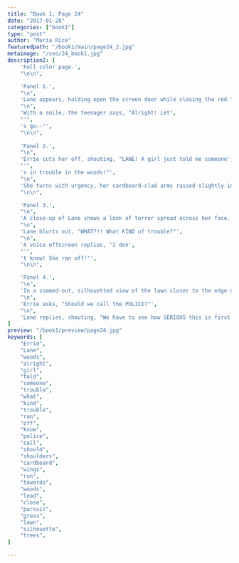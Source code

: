 ```yaml
---
title: "Book 1, Page 24"
date: "2017-01-28"
categories: ["book1"]
type: "post"
author: "Maria Rice"
featuredpath: "/book1/main/page24_2.jpg"
metaimage: "/seo/24_book1.jpg"
description2: [
    'Full color page.',
    "\n\n",

    'Panel 1.',
    "\n",
    'Lane appears, holding open the screen door while closing the red front door behind her. She stands in three-quarters view as she looks out in the direction of the viewer.',
    "\n",
    'With a smile, the teenager says, "Alright! Let',
    "'",
    's go--"',
    "\n\n",
    
    'Panel 2.',
    "\n",
    'Errie cuts her off, shouting, "LANE! A girl just told me someone',
    "'",
    's in trouble in the woods!"',
    "\n",
    'She turns with urgency, her cardboard-clad arms raised slightly in a close-up shot.',
    "\n\n",

    'Panel 3.',
    "\n",
    'A close-up of Lane shows a look of terror spread across her face. Her eyes widen and she grits her teeth. Only her head and shoulders are visible.',
    "\n",
    'Lane blurts out, "WHAT?!! What KIND of trouble?"',
    "\n",
    'A voice offscreen replies, "I don',
    "'",
    't know! She ran off!"',
    "\n\n",

    'Panel 4.',
    "\n",
    'In a zoomed-out, silhouetted view of the lawn closer to the edge of the woods, the viewer looks out across the grass with an upward angle and the silhouettes of Lane and Errie can be seen running across the lawn. Lane leads the way towards the trees with Errie in close pursuit.',
    "\n",
    'Errie asks, "Should we call the POLICE?"',
    "\n",
    'Lane replies, shouting, "We have to see how SERIOUS this is first!"',
]
preview: "/book1/preview/page24.jpg"
keywords: [
    "Errie", 
    "Lane",
    "woods",
    "alright",
    "girl",
    "told",
    "someone",
    "trouble",
    "what",
    "kind",
    "trouble",
    "ran",
    "off",
    "know",
    "police",
    "call",
    "should",
    "shoulders",
    "cardboard",
    "wings",
    "run",
    "towards",
    "woods",
    "lead",
    "close",
    "pursuit",
    "grass",
    "lawn",
    "silhouette",
    "trees",
]

---
```


